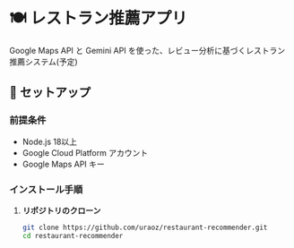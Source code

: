 # 🍽️ レストラン推薦アプリ

Google Maps API と Gemini API を使った、レビュー分析に基づくレストラン推薦システム(予定)

## 🚀 セットアップ

### 前提条件
- Node.js 18以上
- Google Cloud Platform アカウント
- Google Maps API キー

### インストール手順

1. **リポジトリのクローン**
   ```bash
   git clone https://github.com/uraoz/restaurant-recommender.git
   cd restaurant-recommender